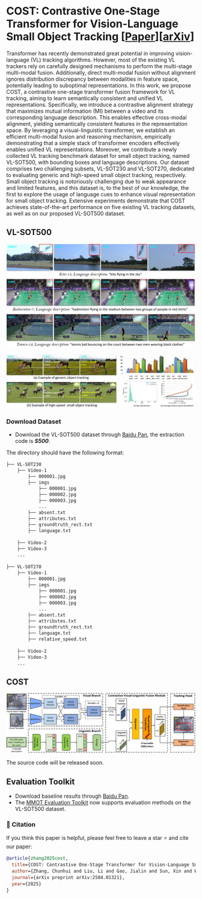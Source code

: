 # COST: Contrastive One-Stage Transformer for Vision-Language Small Object Tracking [[Paper](https://www.sciencedirect.com/science/article/pii/S1566253525006761)][[arXiv](https://arxiv.org/abs/2504.01321)]

Transformer has recently demonstrated great potential in improving vision-language (VL) tracking algorithms. However, most of the existing VL trackers rely on carefully designed mechanisms to perform the multi-stage multi-modal fusion. Additionally, direct multi-modal fusion without alignment ignores distribution discrepancy between modalities in feature space, potentially leading to suboptimal representations. In this work, we propose COST, a contrastive one-stage transformer fusion framework for VL tracking, aiming to learn semantically consistent and unified VL representations. Specifically, we introduce a contrastive alignment strategy that maximizes mutual information (MI) between a video and its corresponding language description. This enables effective cross-modal alignment, yielding semantically consistent features in the representation space. By leveraging a visual-linguistic transformer, we establish an efficient multi-modal fusion and reasoning mechanism, empirically demonstrating that a simple stack of transformer encoders effectively enables unified VL representations. Moreover, we contribute a newly collected VL tracking benchmark dataset for small object tracking, named VL-SOT500, with bounding boxes and language descriptions. Our dataset comprises two challenging subsets, VL-SOT230 and VL-SOT270, dedicated to evaluating generic and high-speed small object tracking, respectively. Small object tracking is notoriously challenging due to weak appearance and limited features, and this dataset is, to the best of our knowledge, the first to explore the usage of language cues to enhance visual representation for small object tracking. Extensive experiments demonstrate that COST achieves state-of-the-art performance on five existing VL tracking datasets, as well as on our proposed VL-SOT500 dataset.

## VL-SOT500
<div align="center">
<img src="https://github.com/983632847/Awesome-Multimodal-Object-Tracking/blob/main/VL-SOT500/figs/Examples_of_VL_SOT500.png" width="600">
<p align="center">
</p>
</div>

<div align="center">
<img src="https://github.com/983632847/Awesome-Multimodal-Object-Tracking/blob/main/VL-SOT500/figs/Statistics_Analysis.png" width="600">
<p align="center">
</p>
</div>

### Download Dataset
- Download the VL-SOT500 dataset through [Baidu Pan](https://pan.baidu.com/s/1Q33zh8rWErODN9gJHNP48A?pwd=S500), the extraction code is ***S500***.

The directory should have the following format:
```
├── VL-SOT230
    ├── Video-1
        ├── 000001.jpg
        ├── imgs
            ├── 000001.jpg
            ├── 000002.jpg
            ├── 000003.jpg
            ...
        ├── absent.txt
        ├── attributes.txt
        ├── groundtruth_rect.txt
        ├── language.txt

    ├── Video-2
    ├── Video-3
    ...

├── VL-SOT270
    ├── Video-1
        ├── 000001.jpg
        ├── imgs
            ├── 000001.jpg
            ├── 000002.jpg
            ├── 000003.jpg
            ...
        ├── absent.txt
        ├── attributes.txt
        ├── groundtruth_rect.txt
        ├── language.txt
        ├── relative_speed.txt

    ├── Video-2
    ├── Video-3
    ...

```



## COST
<div align="center">
<img src="https://github.com/983632847/Awesome-Multimodal-Object-Tracking/blob/main/VL-SOT500/figs/COST.png" width="600">
<p align="center">
</p>
</div>

The source code will be released soon.


## Evaluation Toolkit 
* Download baseline results through [Baidu Pan](https://pan.baidu.com/s/1rVbQKjMdz-YnQx03LFBuHw?pwd=Base). 
* The [MMOT Evaluation Toolkit](https://github.com/983632847/Awesome-Multimodal-Object-Tracking/tree/main/MMOT_Evaluation_Toolkit) now supports evaluation methods on the VL-SOT500 dataset.



### :newspaper: Citation 
If you think this paper is helpful, please feel free to leave a star ⭐ and cite our paper:
```bibtex
@article{zhang2025cost,
  title={COST: Contrastive One-Stage Transformer for Vision-Language Small Object Tracking},
  author={Zhang, Chunhui and Liu, Li and Gao, Jialin and Sun, Xin and Wen, Hao and Zhou, Xi and Ge, Shiming and Wang, Yanfeng},
  journal={arXiv preprint arXiv:2504.01321},
  year={2025}
}
```
